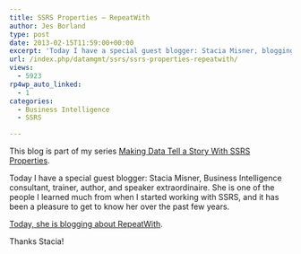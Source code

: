 ```yaml
---
title: SSRS Properties – RepeatWith
author: Jes Borland
type: post
date: 2013-02-15T11:59:00+00:00
excerpt: 'Today I have a special guest blogger: Stacia Misner, blogging about RepeatWith.'
url: /index.php/datamgmt/ssrs/ssrs-properties-repeatwith/
views:
  - 5923
rp4wp_auto_linked:
  - 1
categories:
  - Business Intelligence
  - SSRS

---
```

This blog is part of my series [Making Data Tell a Story With SSRS Properties][1].

Today I have a special guest blogger: Stacia Misner, Business Intelligence consultant, trainer, author, and speaker extraordinaire. She is one of the people I learned much from when I started working with SSRS, and it has been a pleasure to get to know her over the past few years.

[Today, she is blogging about RepeatWith][2].

Thanks Stacia!

 [1]: /index.php/DataMgmt/ssrs/making-data-tell-a-story
 [2]: http://blog.datainspirations.com/2013/02/15/at-the-risk-of-repeating-myself-the-repeatwith-property/